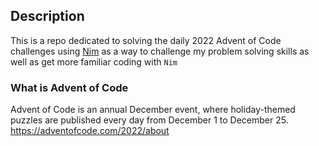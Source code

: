 ## Description

This is a repo dedicated to solving the daily 2022 Advent of Code challenges using [Nim](https://nim-lang.org/) as a way to challenge my problem solving skills as well as get more familiar coding with `Nim`

### What is Advent of Code

Advent of Code is an annual December event, where holiday-themed puzzles are published every day from December 1 to December 25. https://adventofcode.com/2022/about
